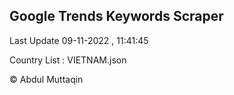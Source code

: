 

## Google Trends Keywords Scraper 
 
Last Update 09-11-2022 , 11:41:45

Country List :
VIETNAM.json



© Abdul Muttaqin 
